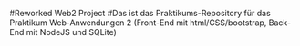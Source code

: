 #Reworked Web2 Project 
#Das ist das Praktikums-Repository für das Praktikum Web-Anwendungen 2 (Front-End mit html/CSS/bootstrap, Back-End mit NodeJS und SQLite)